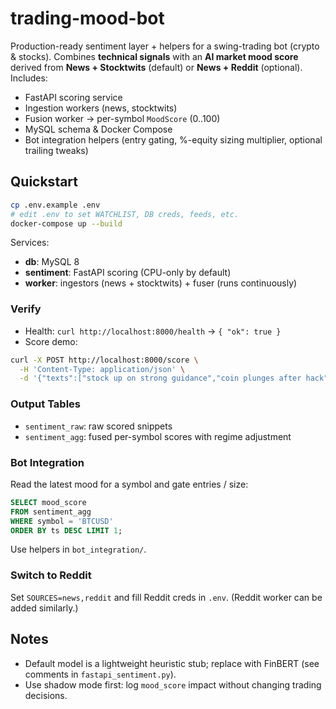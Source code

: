# trading-mood-bot

Production-ready sentiment layer + helpers for a swing-trading bot (crypto & stocks). Combines **technical signals** with an **AI market mood score** derived from **News + Stocktwits** (default) or **News + Reddit** (optional). Includes:

- FastAPI scoring service
- Ingestion workers (news, stocktwits)
- Fusion worker → per-symbol `MoodScore` (0..100)
- MySQL schema & Docker Compose
- Bot integration helpers (entry gating, %-equity sizing multiplier, optional trailing tweaks)

## Quickstart

```bash
cp .env.example .env
# edit .env to set WATCHLIST, DB creds, feeds, etc.
docker-compose up --build
```

Services:
- **db**: MySQL 8
- **sentiment**: FastAPI scoring (CPU-only by default)
- **worker**: ingestors (news + stocktwits) + fuser (runs continuously)

### Verify
- Health: `curl http://localhost:8000/health` → `{ "ok": true }`
- Score demo: 
```bash
curl -X POST http://localhost:8000/score \
  -H 'Content-Type: application/json' \
  -d '{"texts":["stock up on strong guidance","coin plunges after hack"]}'
```

### Output Tables
- `sentiment_raw`: raw scored snippets
- `sentiment_agg`: fused per-symbol scores with regime adjustment

### Bot Integration
Read the latest mood for a symbol and gate entries / size:
```sql
SELECT mood_score
FROM sentiment_agg
WHERE symbol = 'BTCUSD'
ORDER BY ts DESC LIMIT 1;
```
Use helpers in `bot_integration/`.

### Switch to Reddit
Set `SOURCES=news,reddit` and fill Reddit creds in `.env`. (Reddit worker can be added similarly.)

## Notes
- Default model is a lightweight heuristic stub; replace with FinBERT (see comments in `fastapi_sentiment.py`).
- Use shadow mode first: log `mood_score` impact without changing trading decisions.
